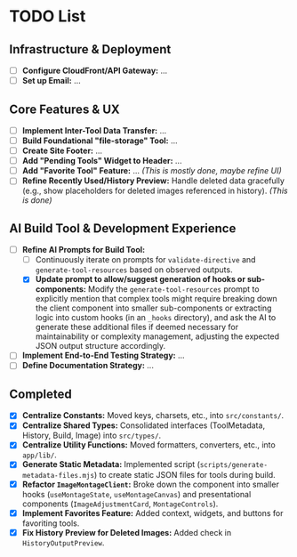 # TODO List

## Infrastructure & Deployment
*   [ ] **Configure CloudFront/API Gateway:** ...
*   [ ] **Set up Email:** ...

## Core Features & UX
*   [ ] **Implement Inter-Tool Data Transfer:** ...
*   [ ] **Build Foundational "file-storage" Tool:** ...
*   [ ] **Create Site Footer:** ...
*   [ ] **Add "Pending Tools" Widget to Header:** ...
*   [ ] **Add "Favorite Tool" Feature:** ... *(This is mostly done, maybe refine UI)*
*   [ ] **Refine Recently Used/History Preview:** Handle deleted data gracefully (e.g., show placeholders for deleted images referenced in history). *(This is done)*

## AI Build Tool & Development Experience
*   [ ] **Refine AI Prompts for Build Tool:**
    *   [ ] Continuously iterate on prompts for `validate-directive` and `generate-tool-resources` based on observed outputs.
    *   [x] **Update prompt to allow/suggest generation of hooks or sub-components:** Modify the `generate-tool-resources` prompt to explicitly mention that complex tools might require breaking down the client component into smaller sub-components or extracting logic into custom hooks (in an `_hooks` directory), and ask the AI to generate these additional files if deemed necessary for maintainability or complexity management, adjusting the expected JSON output structure accordingly.
*   [ ] **Implement End-to-End Testing Strategy:** ...
*   [ ] **Define Documentation Strategy:** ...

## Completed
*   [x] **Centralize Constants:** Moved keys, charsets, etc., into `src/constants/`.
*   [x] **Centralize Shared Types:** Consolidated interfaces (ToolMetadata, History, Build, Image) into `src/types/`.
*   [x] **Centralize Utility Functions:** Moved formatters, converters, etc., into `app/lib/`.
*   [x] **Generate Static Metadata:** Implemented script (`scripts/generate-metadata-files.mjs`) to create static JSON files for tools during build.
*   [x] **Refactor `ImageMontageClient`:** Broke down the component into smaller hooks (`useMontageState`, `useMontageCanvas`) and presentational components (`ImageAdjustmentCard`, `MontageControls`).
*   [x] **Implement Favorites Feature:** Added context, widgets, and buttons for favoriting tools.
*   [x] **Fix History Preview for Deleted Images:** Added check in `HistoryOutputPreview`.
